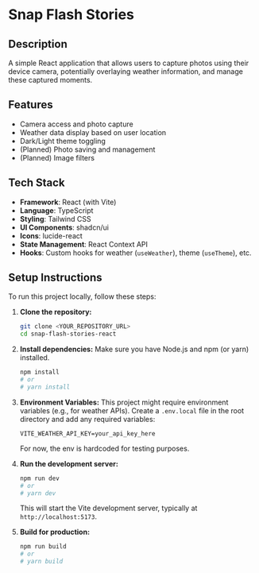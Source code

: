 # Snap Flash Stories

## Description

A simple React application that allows users to capture photos using their device camera, potentially overlaying weather information, and manage these captured moments.

## Features

*   Camera access and photo capture
*   Weather data display based on user location
*   Dark/Light theme toggling
*   (Planned) Photo saving and management
*   (Planned) Image filters

## Tech Stack

*   **Framework**: React (with Vite)
*   **Language**: TypeScript
*   **Styling**: Tailwind CSS
*   **UI Components**: shadcn/ui
*   **Icons**: lucide-react
*   **State Management**: React Context API
*   **Hooks**: Custom hooks for weather (`useWeather`), theme (`useTheme`), etc.

## Setup Instructions

To run this project locally, follow these steps:

1.  **Clone the repository:**
    ```bash
    git clone <YOUR_REPOSITORY_URL>
    cd snap-flash-stories-react
    ```

2.  **Install dependencies:**
    Make sure you have Node.js and npm (or yarn) installed.
    ```bash
    npm install
    # or
    # yarn install
    ```

3.  **Environment Variables:**
    This project might require environment variables (e.g., for weather APIs). Create a `.env.local` file in the root directory and add any required variables:
    ```
    VITE_WEATHER_API_KEY=your_api_key_here
    ```
    For now, the env is hardcoded for testing purposes.

4.  **Run the development server:**
    ```bash
    npm run dev
    # or
    # yarn dev
    ```
    This will start the Vite development server, typically at `http://localhost:5173`.

5.  **Build for production:**
    ```bash
    npm run build
    # or
    # yarn build
    ```
